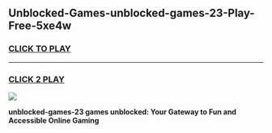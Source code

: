 
## Unblocked-Games-unblocked-games-23-Play-Free-5xe4w
<h3>
<a href="https://premium76.site?title=unblocked-games-23&ref=23A">CLICK TO PLAY</a></h3>
<hr>

<h3>
<a href="https://premium76.site?title=unblocked-games-23&ref=23A">CLICK 2 PLAY</a>
  
</h3>

<a href="https://premium76.site?title=unblocked-games-23&ref=23A"><img src="https://clearcache.store/games.png"></a>


**unblocked-games-23 games unblocked: Your Gateway to Fun and Accessible Online Gaming**

